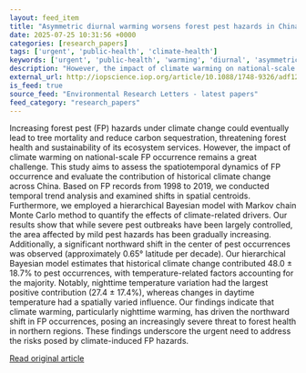 ```yaml
---
layout: feed_item
title: "Asymmetric diurnal warming worsens forest pest hazards in China: evidence from a long-term dataset"
date: 2025-07-25 10:31:56 +0000
categories: [research_papers]
tags: ['urgent', 'public-health', 'climate-health']
keywords: ['urgent', 'public-health', 'warming', 'diurnal', 'asymmetric', 'climate-health']
description: "However, the impact of climate warming on national-scale FP occurrence remains a great challenge"
external_url: http://iopscience.iop.org/article/10.1088/1748-9326/adf12e
is_feed: true
source_feed: "Environmental Research Letters - latest papers"
feed_category: "research_papers"
---
```


Increasing forest pest (FP) hazards under climate change could eventually lead to tree mortality and reduce carbon sequestration, threatening forest health and sustainability of its ecosystem services. However, the impact of climate warming on national-scale FP occurrence remains a great challenge. This study aims to assess the spatiotemporal dynamics of FP occurrence and evaluate the contribution of historical climate change across China. Based on FP records from 1998 to 2019, we conducted temporal trend analysis and examined shifts in spatial centroids. Furthermore, we employed a hierarchical Bayesian model with Markov chain Monte Carlo method to quantify the effects of climate-related drivers. Our results show that while severe pest outbreaks have been largely controlled, the area affected by mild pest hazards has been gradually increasing. Additionally, a significant northward shift in the center of pest occurrences was observed (approximately 0.65° latitude per decade). Our hierarchical Bayesian model estimates that historical climate change contributed 48.0 ± 18.7% to pest occurrences, with temperature-related factors accounting for the majority. Notably, nighttime temperature variation had the largest positive contribution (27.4 ± 17.4%), whereas changes in daytime temperature had a spatially varied influence. Our findings indicate that climate warming, particularly nighttime warming, has driven the northward shift in FP occurrences, posing an increasingly severe threat to forest health in northern regions. These findings underscore the urgent need to address the risks posed by climate-induced FP hazards.

[Read original article](http://iopscience.iop.org/article/10.1088/1748-9326/adf12e)
